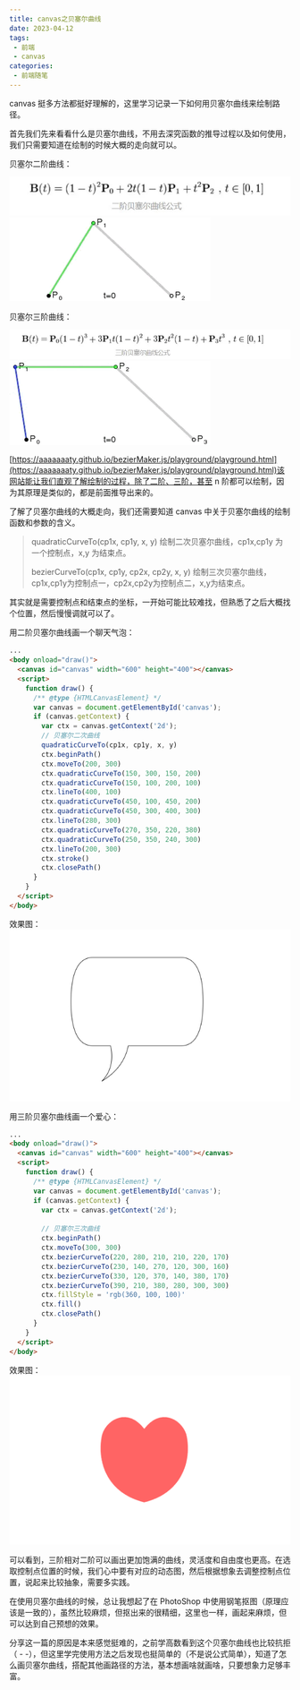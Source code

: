 ```yaml
---
title: canvas之贝塞尔曲线
date: 2023-04-12
tags:
 - 前端
 - canvas
categories: 
 - 前端随笔
---
```


canvas 挺多方法都挺好理解的，这里学习记录一下如何用贝塞尔曲线来绘制路径。

首先我们先来看看什么是贝塞尔曲线，不用去深究函数的推导过程以及如何使用，我们只需要知道在绘制的时候大概的走向就可以。

贝塞尔二阶曲线：

<img src="../assets/image/canvas之贝塞尔曲线/8392776-3db16bd218e2dcd6.jpg" alt="贝塞尔二阶曲线公式"/> 

<img src="../assets/image/canvas之贝塞尔曲线/8392776-9b027784c095a056.gif" alt="贝塞尔二阶曲线动态图"/> 

贝塞尔三阶曲线：

<img src="../assets/image/canvas之贝塞尔曲线/8392776-3f072181f832e17e.jpg" alt="贝塞尔三阶曲线公式"/> 

<img src="../assets/image/canvas之贝塞尔曲线/8392776-283b7bd606100c58.gif" alt="贝塞尔三阶曲线动态图"/> 

[https://aaaaaaaty.github.io/bezierMaker.js/playground/playground.html](https://aaaaaaaty.github.io/bezierMaker.js/playground/playground.html)该网站能让我们直观了解绘制的过程，除了二阶、三阶，甚至 n 阶都可以绘制，因为其原理是类似的，都是前面推导出来的。


了解了贝塞尔曲线的大概走向，我们还需要知道 canvas 中关于贝塞尔曲线的绘制函数和参数的含义。

> quadraticCurveTo(cp1x, cp1y, x, y)
> 绘制二次贝塞尔曲线，cp1x,cp1y 为一个控制点，x,y 为结束点。
>
> bezierCurveTo(cp1x, cp1y, cp2x, cp2y, x, y)
> 绘制三次贝塞尔曲线，cp1x,cp1y为控制点一，cp2x,cp2y为控制点二，x,y为结束点。

其实就是需要控制点和结束点的坐标，一开始可能比较难找，但熟悉了之后大概找个位置，然后慢慢调就可以了。

用二阶贝塞尔曲线画一个聊天气泡：
```html
...
<body onload="draw()">
  <canvas id="canvas" width="600" height="400"></canvas>
  <script>
    function draw() {
      /** @type {HTMLCanvasElement} */
      var canvas = document.getElementById('canvas');
      if (canvas.getContext) {
        var ctx = canvas.getContext('2d');
        // 贝塞尔二次曲线
        quadraticCurveTo(cp1x, cp1y, x, y)
        ctx.beginPath()
        ctx.moveTo(200, 300)
        ctx.quadraticCurveTo(150, 300, 150, 200)
        ctx.quadraticCurveTo(150, 100, 200, 100)
        ctx.lineTo(400, 100)
        ctx.quadraticCurveTo(450, 100, 450, 200)
        ctx.quadraticCurveTo(450, 300, 400, 300)
        ctx.lineTo(280, 300)
        ctx.quadraticCurveTo(270, 350, 220, 380)
        ctx.quadraticCurveTo(250, 350, 240, 300)
        ctx.lineTo(200, 300)
        ctx.stroke()
        ctx.closePath()
      }
    }
  </script>
</body>
```
效果图：
<img src="../assets/image/canvas之贝塞尔曲线/1681229310206.jpg"/>

用三阶贝塞尔曲线画一个爱心：

```html
...
<body onload="draw()">
  <canvas id="canvas" width="600" height="400"></canvas>
  <script>
    function draw() {
      /** @type {HTMLCanvasElement} */
      var canvas = document.getElementById('canvas');
      if (canvas.getContext) {
        var ctx = canvas.getContext('2d');

        // 贝塞尔三次曲线
        ctx.beginPath()
        ctx.moveTo(300, 300)
        ctx.bezierCurveTo(220, 280, 210, 210, 220, 170)
        ctx.bezierCurveTo(230, 140, 270, 120, 300, 160)
        ctx.bezierCurveTo(330, 120, 370, 140, 380, 170)
        ctx.bezierCurveTo(390, 210, 380, 280, 300, 300)
        ctx.fillStyle = 'rgb(360, 100, 100)'
        ctx.fill()
        ctx.closePath()
      }
    }
  </script>
</body>
```
效果图：
<img src="../assets/image/canvas之贝塞尔曲线/1681229249835.png"/>


可以看到，三阶相对二阶可以画出更加饱满的曲线，灵活度和自由度也更高。在选取控制点位置的时候，我们心中要有对应的动态图，然后根据想象去调整控制点位置，说起来比较抽象，需要多实践。

在使用贝塞尔曲线的时候，总让我想起了在 PhotoShop 中使用钢笔抠图（原理应该是一致的），虽然比较麻烦，但抠出来的很精细，这里也一样，画起来麻烦，但可以达到自己预想的效果。

分享这一篇的原因是本来感觉挺难的，之前学高数看到这个贝塞尔曲线也比较抗拒（ - -），但这里学完使用方法之后发现也挺简单的（不是说公式简单），知道了怎么画贝塞尔曲线，搭配其他画路径的方法，基本想画啥就画啥，只要想象力足够丰富。